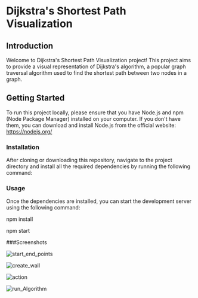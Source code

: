 # Dijkstra's Shortest Path Visualization

## Introduction
Welcome to Dijkstra's Shortest Path Visualization project! This project aims to provide a visual representation of Dijkstra's algorithm, a popular graph traversal algorithm used to find the shortest path between two nodes in a graph.


## Getting Started

To run this project locally, please ensure that you have Node.js and npm (Node Package Manager) installed on your computer. If you don't have them, you can download and install Node.js from the official website: https://nodejs.org/

### Installation

After cloning or downloading this repository, navigate to the project directory and install all the required dependencies by running the following command:


### Usage

Once the dependencies are installed, you can start the development server using the following command:

npm install

npm start

###Screenshots

![start_end_points](https://github.com/Mohsin918/shortest_path_algorithm/assets/58115232/90bac5c8-9004-4690-aae9-e5f248d80349)

![create_wall](https://github.com/Mohsin918/shortest_path_algorithm/assets/58115232/21227213-3f1a-4063-90ee-2eba4854bb37)

![action](https://github.com/Mohsin918/shortest_path_algorithm/assets/58115232/f83d62a2-5161-4990-9066-1d0a2180c1a2)


![run_Algorithm](https://github.com/Mohsin918/shortest_path_algorithm/assets/58115232/bae2b2c8-8f73-4e4f-9031-f581a7318e28)

